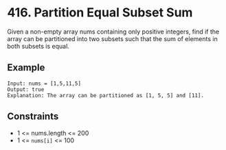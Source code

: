 # 416. Partition Equal Subset Sum

Given a non-empty array nums containing only positive integers, find if the array can be partitioned into two subsets such that the sum of elements in both subsets is equal.

## Example

```
Input: nums = [1,5,11,5]
Output: true
Explanation: The array can be partitioned as [1, 5, 5] and [11].

```

## Constraints

- 1 <= nums.length <= 200
- 1 <= `nums[i]` <= 100